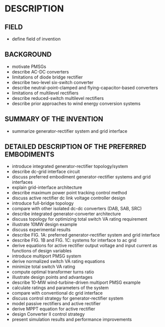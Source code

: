# DESCRIPTION

## FIELD

- define field of invention

## BACKGROUND

- motivate PMSGs
- describe AC-DC converters
- limitations of diode bridge rectifier
- describe two-level six-switch converter
- describe neutral-point-clamped and flying-capacitor-based converters
- limitations of multilevel rectifiers
- describe reduced-switch multilevel rectifiers
- describe prior approaches to wind energy conversion systems

## SUMMARY OF THE INVENTION

- summarize generator-rectifier system and grid interface

## DETAILED DESCRIPTION OF THE PREFERRED EMBODIMENTS

- introduce integrated generator-rectifier topology/system
- describe dc-grid interface circuit
- discuss preferred embodiment generator-rectifier systems and grid interfaces
- explain grid-interface architecture
- describe maximum power point tracking control method
- discuss active rectifier dc link voltage controller design
- introduce full-bridge topology
- compare with other isolated dc-dc converters (DAB, SAB, SRC)
- describe integrated generator-converter architecture
- discuss topology for optimizing total switch VA rating requirement
- illustrate 10MW design example
- discuss experimental results
- describe FIG. 1A: preferred generator-rectifier system and grid interface
- describe FIG. 1B and FIG. 1C: systems for interface to ac grid
- derive equations for active rectifier output voltage and input current as functions of design variables
- introduce multiport PMSG system
- derive normalized switch VA rating equations
- minimize total switch VA rating
- compute optimal transformer turns ratio
- illustrate design points and advantages
- describe 10-MW wind-turbine-driven multiport PMSG example
- calculate ratings and parameters of the system
- compare with conventional dc grid interface
- discuss control strategy for generator-rectifier system
- model passive rectifiers and active rectifier
- derive MPPT equation for active rectifier
- design Converter II control strategy
- present simulation results and performance improvements

